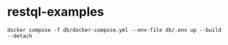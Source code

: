 # restql-examples


```
docker compose -f db/docker-compose.yml --env-file db/.env up --build --detach
```